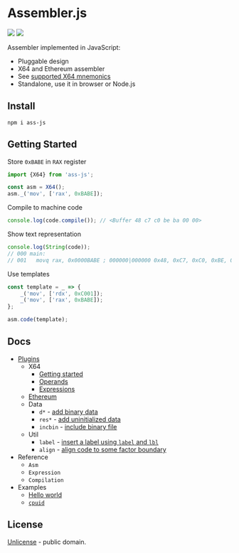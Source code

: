 # Assembler.js

[![][npm-badge]][npm-url] [![][travis-badge]][travis-url]

Assembler implemented in JavaScript:

  - Pluggable design
  - X64 and Ethereum assembler
  - See [supported X64 mnemonics](./mnemonics/x64/)
  - Standalone, use it in browser or Node.js

## Install

```shell
npm i ass-js
```

## Getting Started

Store `0xBABE` in `RAX` register

```js
import {X64} from 'ass-js';

const asm = X64();
asm._('mov', ['rax', 0xBABE]);
```

Compile to machine code

```js
console.log(code.compile()); // <Buffer 48 c7 c0 be ba 00 00>
```

Show text representation

```js
console.log(String(code));
// 000 main:
// 001   movq rax, 0x0000BABE ; 000000|000000 0x48, 0xC7, 0xC0, 0xBE, 0xBA, 0x00, 0x00 7 bytes
```

Use templates

```js
const template = _ => {
    _('mov', ['rdx', 0xC001]);
    _('mov', ['rax', 0xBABE]);
};

asm.code(template);
```

## Docs

  - [Plugins](./docs/plugins.md)
    - X64
      - [Getting started](./docs/x64/getting-started.md)
      - [Operands](./docs/x64/operands.md)
      - [Expressions](./docs/x64/expressions.md)
    - [Ethereum](./docs/ethereum/ethereum.md)
    - Data
      - `d*` - [add binary data](./docs/data/db.md)
      - `res*` - [add uninitialized data](./docs/data/resb.md)
      - `incbin` - [include binary file](./docs/data/incbin.md)
    - Util
      - `label` - [insert a label using `label` and `lbl`](./docs/util/label.md)
      - `align` - [align code to some factor boundary](./docs/util/align.md)
  - Reference
    - `Asm`
    - `Expression`
    - `Compilation`
  - Examples
    - [Hello world](./docs/examples/hello_world.md)
    - [`cpuid`](./docs/examples/cpuid.md)

## License

[Unlicense](./LICENSE) - public domain.



[npm-url]: https://www.npmjs.com/package/ass-js
[npm-badge]: https://img.shields.io/npm/v/ass-js.svg
[travis-url]: https://travis-ci.org/streamich/ass-js
[travis-badge]: https://travis-ci.org/streamich/ass-js.svg?branch=master

